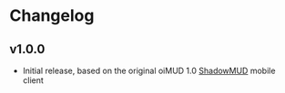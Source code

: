 # Changelog

## v1.0.0

- Initial release, based on the original oiMUD 1.0 [ShadowMUD](www.shadowmud.com) mobile client